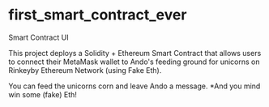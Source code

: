 # first_smart_contract_ever
Smart Contract UI

This project deploys a Solidity + Ethereum Smart Contract that allows users to connect their MetaMask wallet 
to Ando's feeding ground for unicorns on Rinkeyby Ethereum Network (using Fake Eth).

You can feed the unicorns corn and leave Ando a message. 
*And you mind win some (fake) Eth!
